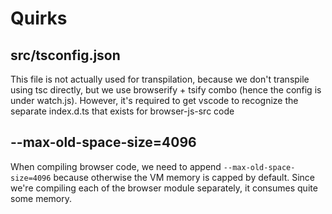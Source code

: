 # Quirks
## src/tsconfig.json
This file is not actually used for transpilation, because we don't transpile using
tsc directly, but we use browserify + tsify combo (hence the config is under watch.js).
However, it's required to get vscode to recognize the separate index.d.ts that exists
for browser-js-src code

## --max-old-space-size=4096
When compiling browser code, we need to append ```--max-old-space-size=4096``` because
otherwise the VM memory is capped by default. Since we're compiling each of the browser module
separately, it consumes quite some memory.